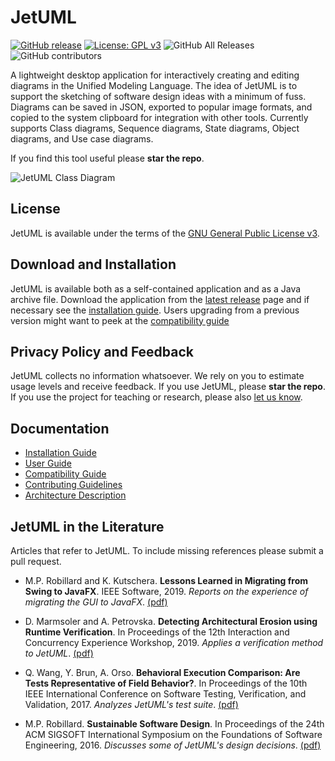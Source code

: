 # JetUML

[![GitHub release](https://img.shields.io/github/release/prmr/JetUML.svg)](https://gitHub.com/prmr/JetUML/releases/)
[![License: GPL v3](https://img.shields.io/badge/License-GPLv3-blue.svg)](https://www.gnu.org/licenses/gpl-3.0)
![GitHub All Releases](https://img.shields.io/github/downloads/prmr/JetUML/total)
![GitHub contributors](https://img.shields.io/github/contributors/prmr/JetUML)

A lightweight desktop application for interactively creating and editing diagrams in the Unified Modeling Language. The idea of JetUML is to support the sketching of software design ideas with a minimum of fuss. Diagrams can be saved in JSON, exported to popular image formats, and copied to the system clipboard for integration with other tools. Currently supports Class diagrams, Sequence diagrams, State diagrams, Object diagrams, and Use case diagrams.

If you find this tool useful please **star the repo**.

![JetUML Class Diagram](docs/banner.png)

## License 

JetUML is available under the terms of the [GNU General Public License v3](https://www.gnu.org/licenses/gpl.html). 

## Download and Installation

JetUML is available both as a self-contained application and as a Java archive file. Download the application from the [latest release](https://github.com/prmr/JetUML/releases) page and if necessary see the [installation guide](docs/install.md). Users upgrading from a previous version might want to peek at the [compatibility guide](docs/compatibility.md)

## Privacy Policy and Feedback

JetUML collects no information whatsoever. We rely on you to estimate usage levels and receive feedback. If you use JetUML, please **star the repo**. If you use the project for teaching or research, please also [let us know](mailto:jetuml@cs.mcgill.ca). 

## Documentation

* [Installation Guide](/docs/install)
* [User Guide](/docs/user-guide)
* [Compatibility Guide](compatibility)
* [Contributing Guidelines](docs/CONTRIBUTING)
* [Architecture Description](/docs/architecture)

## JetUML in the Literature

Articles that refer to JetUML. To include missing references please submit a pull request.

* M.P. Robillard and K. Kutschera. **Lessons Learned in Migrating from Swing to JavaFX**. IEEE Software, 2019. *Reports on the experience of migrating the GUI to JavaFX*. [(pdf)](https://www.cs.mcgill.ca/~martin/papers/software2019.pdf)

* D. Marmsoler and A. Petrovska. **Detecting Architectural Erosion using Runtime Verification**. In Proceedings of the 12th Interaction and Concurrency Experience Workshop, 2019. *Applies a verification method to JetUML*. [(pdf)](https://www.researchgate.net/publication/333748317_Detecting_Architectural_Erosion_using_Runtime_Verification/download)

* Q. Wang, Y. Brun, A. Orso. **Behavioral Execution Comparison: Are Tests Representative of Field Behavior?**. In Proceedings of the 10th IEEE International Conference on Software Testing, Verification, and Validation, 2017. *Analyzes JetUML's test suite*. [(pdf)](https://people.cs.umass.edu/~brun/pubs/pubs/Wang17icst.pdf)

* 	M.P. Robillard. **Sustainable Software Design**. In Proceedings of the 24th ACM SIGSOFT International Symposium on the Foundations of Software Engineering, 2016. *Discusses some of JetUML's design decisions*. [(pdf)](https://www.cs.mcgill.ca/~martin/papers/fse2016.pdf)

